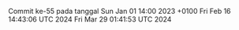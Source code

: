 Commit ke-55 pada tanggal Sun Jan 01 14:00 2023 +0100
Fri Feb 16 14:43:06 UTC 2024
Fri Mar 29 01:41:53 UTC 2024
